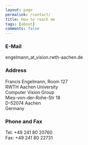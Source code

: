 ```yaml
---
layout: page
permalink: /contact/
title: How to reach me
tags: [about]
comments: false
---
```


### E-Mail  
engelmann_at_vision.rwth-aachen.de
  
### Address 
Francis Engelmann, Room 127  
RWTH Aachen University  
Computer Vision Group  
Mies-von-der-Rohe-Str 18  
D-52074 Aachen  
Germany  
  
### Phone and Fax  
Tel: +49 241 80 20760  
Fax: +49 241 80 22731  
